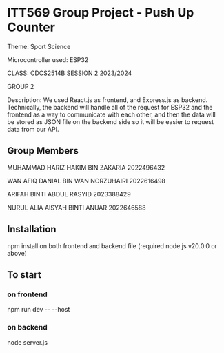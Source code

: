 # ITT569 Group Project - Push Up Counter
Theme: Sport Science

Microcontroller used: ESP32

CLASS: CDCS2514B SESSION 2 2023/2024

GROUP 2

Description: We used React.js as frontend, and Express.js as backend. Technically, the backend will handle all of the request for ESP32 and the frontend as a way to communicate with each other, and then the data will be stored as JSON file on the backend side so it will be easier to request data from our API. 

## Group Members
MUHAMMAD HARIZ HAKIM BIN ZAKARIA    2022496432

WAN AFIQ DANIAL BIN WAN NORZUHAIRI  2022616498

ARIFAH BINTI ABDUL RASYID           2023388429

NURUL ALIA AISYAH BINTI ANUAR       2022646588


## Installation

npm install on both frontend and backend file (required node.js v20.0.0 or above)

## To start

### on frontend

npm run dev -- --host

### on backend

node server.js
